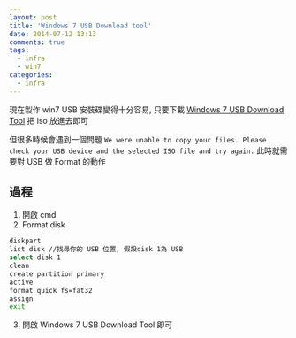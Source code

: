 ```yaml
---
layout: post
title: 'Windows 7 USB Download tool'
date: 2014-07-12 13:13
comments: true
tags:
  - infra
  - win7
categories:
  - infra
---
```


現在製作 win7 USB 安裝碟變得十分容易, 只要下載 [Windows 7 USB Download Tool](http://images2.store.microsoft.com/prod/clustera/framework/w7udt/1.0/en-us/Windows7-USB-DVD-tool.exe) 把 iso 放進去即可

但很多時候會遇到一個問題 `We were unable to copy your files. Please check your USB device and the selected ISO file and try again.` 此時就需要對 USB 做 Format 的動作

<!--more-->

## 過程
1. 開啟 cmd
2. Format disk
```bash
diskpart
list disk //找尋你的 USB 位置, 假設disk 1為 USB  
select disk 1  
clean  
create partition primary  
active  
format quick fs=fat32  
assign  
exit
```

3. 開啟 Windows 7 USB Download Tool 即可

